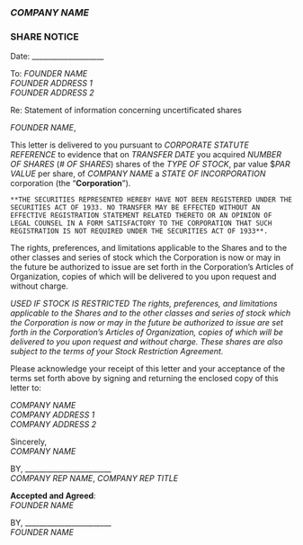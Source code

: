 ### *COMPANY NAME*
### SHARE NOTICE

Date: ____________________   
 
To: *FOUNDER NAME*  
*FOUNDER ADDRESS 1*  
*FOUNDER ADDRESS 2*

Re: Statement of information concerning uncertificated shares

*FOUNDER NAME*,

This letter is delivered to you pursuant to *CORPORATE STATUTE REFERENCE* to evidence that on *TRANSFER DATE* you acquired *NUMBER OF SHARES* (*# OF SHARES*) shares of the *TYPE OF STOCK*, par value $*PAR VALUE* per share, of *COMPANY NAME* a *STATE OF INCORPORATION* corporation (the “**Corporation**”).

	**THE SECURITIES REPRESENTED HEREBY HAVE NOT BEEN REGISTERED UNDER THE SECURITIES ACT OF 1933. NO TRANSFER MAY BE EFFECTED WITHOUT AN EFFECTIVE REGISTRATION STATEMENT RELATED THERETO OR AN OPINION OF LEGAL COUNSEL IN A FORM SATISFACTORY TO THE CORPORATION THAT SUCH REGISTRATION IS NOT REQUIRED UNDER THE SECURITIES ACT OF 1933**.

The rights, preferences, and limitations applicable to the Shares and to the other classes and series of stock which the Corporation is now or may in the future be authorized to issue are set forth in the Corporation’s Articles of Organization, copies of which will be delivered to you upon request and without charge. 

*USED IF STOCK IS RESTRICTED* *The rights, preferences, and limitations applicable to the Shares and to the other classes and series of stock which the Corporation is now or may in the future be authorized to issue are set forth in the Corporation’s Articles of Organization, copies of which will be delivered to you upon request and without charge. These shares are also subject to the terms of your Stock Restriction Agreement.*

Please acknowledge your receipt of this letter and your acceptance of the terms set forth above by signing and returning the enclosed copy of this letter to:
 
*COMPANY NAME*  
*COMPANY ADDRESS 1*  
*COMPANY ADDRESS 2*

Sincerely,  
*COMPANY NAME*

BY, ________________________  
*COMPANY REP NAME*, *COMPANY REP TITLE*


**Accepted and Agreed**:  
*FOUNDER NAME*

BY, ________________________  
*FOUNDER NAME*
